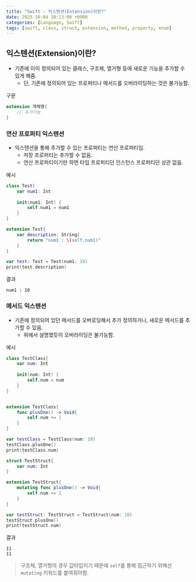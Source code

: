 ```yaml
---
title: "Swift - 익스텐션(Extension)이란?"
date: 2025-10-04 10:13:00 +0900
categories: [Language, Swift]
tags: [swift, class, struct, extension, method, property, enum]
---
```


## **익스텐션(Extension)이란?**
- 기존에 이미 정의되어 있는 클래스, 구조체, 열거형 등에 새로운 기능을 추가할 수 있게 해줌.
  - 단, 기존에 정의되어 있는 프로퍼티나 메서드를 오버라이딩하는 것은 불가능함.

구문
```swift
extension 객체명{
	// 추가기능
}
```

### **연산 프로퍼티 익스텐션**
- 익스텐션을 통해 추가할 수 있는 프로퍼티는 연산 프로퍼티임.
  - 저장 프로퍼티는 추가할 수 없음.
  - 연산 프로퍼티이기만 하면 타입 프로퍼티던 인스턴스 프로퍼티던 상관 없음.

예시
```swift
class Test{
    var num1: Int
    
    init(num1: Int) {
        self.num1 = num1
    }
}

extension Test{
    var description: String{
        return "num1 : \(self.num1)"
    }
}

var test: Test = Test(num1: 10)
print(test.description)
```

결과
```
num1 : 10
```

### **메서드 익스텐션**
- 기존에 정의되어 있던 메서드를 오버로딩해서 추가 정의하거나, 새로운 메서드를 추가할 수 있음.
  - 위에서 설명했듯이 오버라이딩은 불가능함.

예시
```swift
class TestClass{
    var num: Int
    
    init(num: Int) {
        self.num = num
    }
}


extension TestClass{
    func plusOne() -> Void{
        self.num += 1
    }
}

var testClass = TestClass(num: 10)
testClass.plusOne()
print(testClass.num)

struct TestStruct{
    var num: Int
}

extension TestStruct{
    mutating func plusOne() -> Void{
        self.num += 1
    }
}

var testStruct: TestStruct = TestStruct(num: 10)
testStruct.plusOne()
print(testStruct.num)
```

결과
```
11
11
```

> 구조체, 열거형의 경우 값타입이기 때문에 `self`를 통해 접근하기 위해선 `mutating` 키워드를 붙여줘야함.